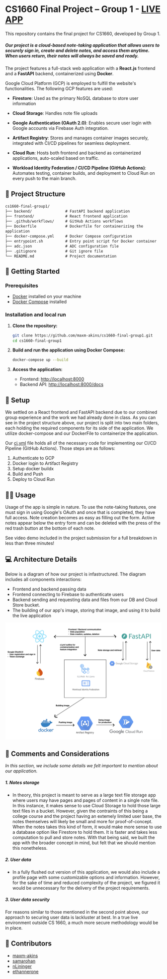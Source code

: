 # CS1660 Final Project – Group 1 - [LIVE APP](https://notes-app-1037276530414.us-central1.run.app/)

This repository contains the final project for CS1660, developed by Group 1.

##### Our project is a cloud-based note-taking application that allows users to securely sign in, create and delete notes, and access them anytime. When users return, their notes will always be saved and ready.

The project features a full-stack web application with a **React.js** frontend and a **FastAPI** backend, containerized using **Docker**.

Google Cloud Platform (GCP) is employed to fulfill the website's functionalities. The following GCP features are used:

- **Firestore**: Used as the primary NoSQL database to store user information

- **Cloud Storage**: Handles note file uploads

- **Google Authentication (OAuth 2.0)**: Enables secure user login with Google accounts via Firebase Auth integration.

- **Artifact Registry**: Stores and manages container images securely, integrated with CI/CD pipelines for seamless deployment.

- **Cloud Run**: Hosts both frontend and backend as containerized applications, auto-scaled based on traffic.

- **Workload Identity Federation / CI/CD Pipeline (GitHub Actions)**: Automates testing, container builds, and deployment to Cloud Run on every push to the main branch.

## 📁 Project Structure

```
cs1660-final-group1/
├── backend/               # FastAPI backend application
├── frontend/              # React frontend application
├── .github/workflows/     # GitHub Actions workflows
├── Dockerfile             # Dockerfile for containerizing the application
├── docker-compose.yml     # Docker Compose configuration
├── entrypoint.sh          # Entry point script for Docker container
├── adc.json               # ADC configuration file
├── .gitignore             # Git ignore file
└── README.md              # Project documentation
```

## 🚀 Getting Started

### Prerequisites

- [Docker](https://www.docker.com/) installed on your machine
- [Docker Compose](https://docs.docker.com/compose/) installed

### Installation and local run

1. **Clone the repository:**

   ```bash
   git clone https://github.com/maxm-akins/cs1660-final-group1.git
   cd cs1660-final-group1
   ```

2. **Build and run the application using Docker Compose:**

   ```bash
   docker-compose up --build
   ```

3. **Access the application:**

   - Frontend: [http://localhost:8000](http://localhost:8000)
   - Backend API: [http://localhost:8000/docs](http://localhost:8000/docs)

## 🧱 Setup

We settled on a React frontend and FastAPI backend due to our combined group experience and the work we had already done in class. As you can see in the project structure above, our project is split into two main folders, each holding the required components for its side of the application. We utilize docker-compose and our DockerFile to containerize the application.

Our [ci.yml](.github/workflows/ci.yml) file holds all of the necessary code for implementing our CI/CD Pipeline (GitHub Actions). Those steps are as follows:

1. Authenticate to GCP
2. Docker login to Artifact Registry
3. Setup docker buildx
4. Build and Push
5. Deploy to Cloud Run

## 👨‍💻 Usage

Usage of the app is simple in nature. To use the note-taking features, one must sign in using Google's OAuth and once that is completed, they have full access. Note creation becomes as easy as filling out the form. Active notes appear below the entry form and can be deleted with the press of the red trash button at the bottom of each note.

See video demo included in the project submission for a full breakdown in less than three minutes!

## 💻 Architecture Details

Below is a diagram of how our project is infastructured. The diagram includes all components interactions:

- Frontend and backend passing data
- Frontend connecting to Firebase to authenticate users
- Backend sending and requesting data and files from our DB and Cloud Store bucket.
- The building of our app's image, storing that image, and using it to build the live application

![Architecture Diagram](diagram.png)

## 🤔 Comments and Considerations

_In this section, we include some details we felt important to mention about our application._

##### 1. Notes storage

- In theory, this project is meant to serve as a large text file storage app where users may have pages and pages of content in a single note file. In this instance, it makes sense to use Cloud Storage to hold those large text files in a bucket. However, given the contraints of this being a college course and the project having an extemely limited user base, the notes themselves will likely be small and more for proof-of-concept. When the notes takes this kind of form, it would make more sense to use a database option like Firestore to hold them. It is faster and takes less computation to pull and store notes. With that being said, we built the app with the broader concept in mind, but felt that we should mention this nonetheless.

##### 2. User data

- In a fully flushed out version of this application, we would also include a profile page with some customizable options and information. However, for the sake of time and reduced complexity of the project, we figured it would be unnecessary for the delivery of the project requirements.

##### 3. User data security

For reasons similar to those mentioned in the second point above, our approach to securing user data is lackluster at best. In a true live environment outside CS 1660, a much more secure methodology would be in place.

## 👥 Contributors

- [maxm-akins](https://github.com/maxm-akins)
- [samarohan](https://github.com/samarohan)
- [nLininger](https://github.com/nLininger)
- [ethannerone](https://github.com/ethannerone)
